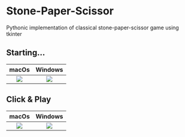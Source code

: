 # Stone-Paper-Scissor
Pythonic implementation of classical stone-paper-scissor game using tkinter

## Starting...

macOs             |  Windows
:-------------------------:|:-------------------------:
![](https://user-images.githubusercontent.com/76846542/152032482-9eb7c37e-ccd3-4815-8594-0307c49321ca.png)  |  ![](https://user-images.githubusercontent.com/76846542/152139840-fb3aa922-59c5-4b88-a0c2-1c747eeab19d.png)



## Click & Play

macOs             |  Windows
:-------------------------:|:-------------------------:
![](https://user-images.githubusercontent.com/76846542/152032500-bf7b2619-8b56-40d5-b9da-26e8a0908e48.png)  |  ![](https://user-images.githubusercontent.com/76846542/152139854-2dae6ce3-997d-4383-96df-d7d645897946.png)
